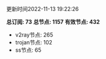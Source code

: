 更新时间2022-11-13 19:22:26

**总订阅: 73**
**总节点: 1157**
**有效节点: 432**
- v2ray节点: 265
- trojan节点: 102
- ss节点: 65
